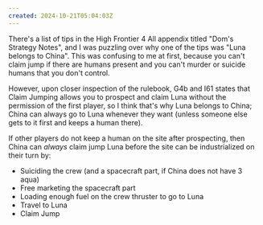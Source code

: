 ```yaml
---
created: 2024-10-21T05:04:03Z
---
```


There's a list of tips in the High Frontier 4 All appendix titled "Dom's Strategy Notes", and I was puzzling over why one of the tips was "Luna belongs to China". This was confusing to me at first, because you can't claim jump if there are humans present and you can't murder or suicide humans that you don't control.

However, upon closer inspection of the rulebook, G4b and I61 states that Claim Jumping allows you to prospect and claim Luna without the permission of the first player, so I think that's why Luna belongs to China; China can always go to Luna whenever they want (unless someone else gets to it first and keeps a human there).

If other players do not keep a human on the site after prospecting, then China can _always_ claim jump Luna before the site can be industrialized on their turn by:

- Suiciding the crew (and a spacecraft part, if China does not have 3 aqua)
- Free marketing the spacecraft part
- Loading enough fuel on the crew thruster to go to Luna
- Travel to Luna
- Claim Jump
